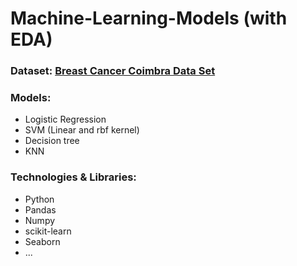 # Machine-Learning-Models (with EDA)
### Dataset: [Breast Cancer Coimbra Data Set](https://archive.ics.uci.edu/ml/datasets/Breast+Cancer+Coimbra#)
### Models:
- Logistic Regression
- SVM (Linear and rbf kernel)
- Decision tree
- KNN
### Technologies & Libraries:
- Python
- Pandas
- Numpy
- scikit-learn
- Seaborn
- ...
